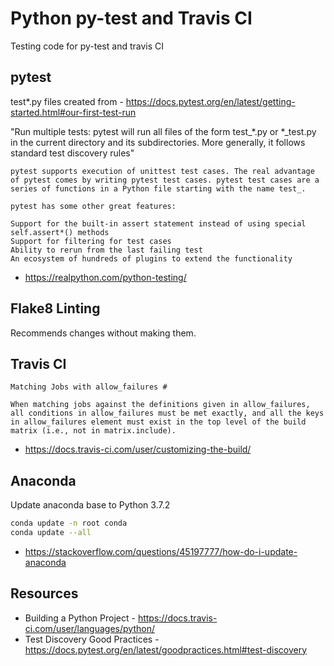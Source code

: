 # Python py-test and Travis CI
Testing code for py-test and travis CI

## pytest
test*.py files created from - https://docs.pytest.org/en/latest/getting-started.html#our-first-test-run

"Run multiple tests: pytest will run all files of the form test_*.py or *_test.py in the current directory and its subdirectories. More generally, it follows standard test discovery rules"

```text
pytest supports execution of unittest test cases. The real advantage of pytest comes by writing pytest test cases. pytest test cases are a series of functions in a Python file starting with the name test_.

pytest has some other great features:

Support for the built-in assert statement instead of using special self.assert*() methods
Support for filtering for test cases
Ability to rerun from the last failing test
An ecosystem of hundreds of plugins to extend the functionality
```
* https://realpython.com/python-testing/

## Flake8 Linting
Recommends changes without making them.

## Travis CI
```text
Matching Jobs with allow_failures #

When matching jobs against the definitions given in allow_failures, all conditions in allow_failures must be met exactly, and all the keys in allow_failures element must exist in the top level of the build matrix (i.e., not in matrix.include).
```
* https://docs.travis-ci.com/user/customizing-the-build/

## Anaconda
Update anaconda base to Python 3.7.2
```bash
conda update -n root conda
conda update --all
```
* https://stackoverflow.com/questions/45197777/how-do-i-update-anaconda


## Resources
* Building a Python Project - https://docs.travis-ci.com/user/languages/python/
* Test Discovery Good Practices - https://docs.pytest.org/en/latest/goodpractices.html#test-discovery